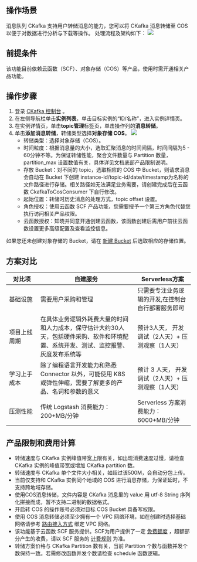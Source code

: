 ## 操作场景

消息队列 CKafka 支持用户转储消息的能力，您可以将 CKafka 消息转储至 COS 以便于对数据进行分析与下载等操作。
处理流程及架构如下：
![](https://main.qcloudimg.com/raw/8fdf8c6f74a3d4597688fddd4a3bffd4.svg)

## 前提条件

该功能目前依赖云函数（SCF）、对象存储（COS）等产品，使用时需开通相关产品功能。

## 操作步骤

1. 登录 [CKafka 控制台](https://console.cloud.tencent.com/ckafka) 。
2. 在左侧导航栏单击**实例列表**，单击目标实例的“ID/名称”，进入实例详情页。
3. 在实例详情页，单击**topic管理**标签页，单击操作列的**消息转储**。
4. 单击**添加消息转储**，转储类型选择**对象存储 COS**。
   ![](https://main.qcloudimg.com/raw/5dc536171f2f46dd513c464cf76e20b6.png)
    - 转储类型：选择对象存储（COS）。
    - 时间粒度：根据消息量的大小，选取汇聚消息的时间间隔，时间间隔为5 - 60分钟不等。为保证转储性能，聚合文件数量与 Partition 数量，partition_max 设置数值有关，具体详见文档底部产品限制说明。
    - 存放 Bucket：对不同的 topic，选取相应的 COS 中 Bucket，则请求消息会自动在 Bucket 下创建 instance-id/topic-id/date/timestamp为名称的文件路径进行存储。相关路径如无法满足业务需要，请创建完成后在云函数 CkafkaToCosConsumer 下自行修改。
    - 起始位置：转储时历史消息的处理方式，topic offset 设置。
    - 角色授权：使用云函数 SCF 产品功能，您需要授予一个第三方角色代替您执行访问相关产品权限。
    - 云函数授权：知晓并同意开通创建云函数，该函数创建后需用户前往云函数设置更多高级配置及查看监控信息。

如果您还未创建对象存储的 Bucket，请在 [新建 Bucket](https://console.cloud.tencent.com/cos/bucket) 后选取相应的存储位置。

## 方案对比

| 对比项       | 自建服务                                                     | Serverless方案                                      |
| ------------ | ------------------------------------------------------------ | --------------------------------------------------- |
| <nobr>基础设施</nobr>     | 需要用户采购和管理                                           | 只需要专注业务逻辑的开发,在控制台自行部署服务即可   |
| 项目上线周期 | 在具体业务逻辑外耗费大量的时间和人力成本，保守估计大约30人天，包括硬件采购、软件和环境配置、系统开发、测试、监控报警、灰度发布系统等 | 预计3人天， 开发调试（2人天）+ 压测观察（1人天） |
| 学习上手成本 | 除了编程语言开发能力和熟悉 Connector 以外，可能使用 K8S 或弹性伸缩，需要了解更多的产品、名词和参数的意义 | 预计 3 人天， 开发调试（2人天）+ 压测观察（1人天） |
| 压测性能     | 传统 Logstash 消费能力：200+MB/分钟                          | Serverless 方案消费能力：6000+MB/分钟               |

## 产品限制和费用计算

- 转储速度与 CKafka 实例峰值带宽上限有关，如出现消费速度过慢，请检查 CKafka 实例的峰值带宽或增加 CKafka partition 数。
- 转储速度与 CKafka 单个文件大小相关，如超过该500M，会自动分包上传。
- 当前仅支持和 CKafka 实例同个地域的 COS 进行消息存储，为保证延时，不支持跨地域存储。
- 使用COS消息转储，文件内容是 CKafka 消息里的 value 用 utf-8 String 序列化拼接而成，暂不支持二进制的数据格式。
- 开启转 COS 的操作账号必须对目标 COS Bucket 具备写权限。
- 使用 COS 消息转储必须至少拥有一个 VPC 网络环境，如在创建时选择基础网络请参考 [路由接入方式](https://cloud.tencent.com/document/product/597/36348)  绑定 VPC 网络。
- 该功能基于云函数 SCF 服务提供。SCF为用户提供了一定 [免费额度](https://cloud.tencent.com/document/product/583/12282) ，超额部分产生的收费，请以 SCF 服务的 [计费规则](https://cloud.tencent.com/document/product/583/17299) 为准。
- 转储方案价格与 CKafka Partition 数有关，当前 Partition 个数与函数并发个数保持一致。若需修改函数并发个数请检查 schedule 函数逻辑。
